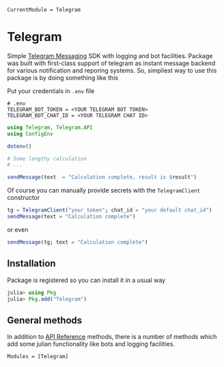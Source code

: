 ```@meta
CurrentModule = Telegram
```

# Telegram
Simple [Telegram Messaging](https://telegram.org/) SDK with logging and bot facilities. Package was built with first-class support of telegram as instant message backend for various notification and reporing systems. So, simpliest way to use this package is by doing something like this

Put your credentials in `.env` file

```
# .env
TELEGRAM_BOT_TOKEN = <YOUR TELEGRAM BOT TOKEN>
TELEGRAM_BOT_CHAT_ID = <YOUR TELEGRAM CHAT ID>
```

```julia
using Telegram, Telegram.API
using ConfigEnv

dotenv()

# Some lengthy calculation
# ...

sendMessage(text  = "Calculation complete, result is $result")
```

Of course you can manually provide secrets with the `TelegramClient` constructor

```julia
tg = TelegramClient("your token"; chat_id = "your default chat_id")
sendMessage(text = "Calculation complete")
```

or even

```julia
sendMessage(tg; text = "Calculation complete")
```

## Installation
Package is registered so you can install it in a usual way

```julia
julia> using Pkg
julia> Pkg.add("Telegram")
```

## General methods

In addition to [API Reference](@ref) methods, there is a number of methods which add some julian functionality like bots and logging facilities.

```@autodocs
Modules = [Telegram]
```
